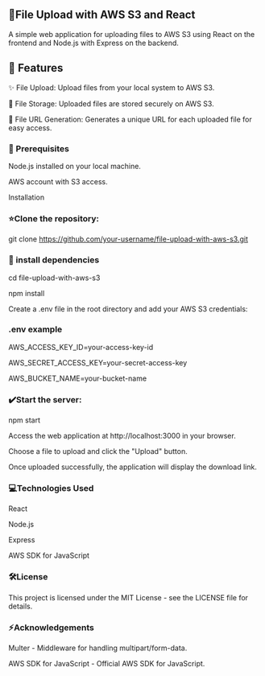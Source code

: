 ## 📂File Upload with AWS S3 and React
A simple web application for uploading files to AWS S3 using React on the frontend and Node.js with Express on the backend.

## 🌟 Features

✨ File Upload: Upload files from your local system to AWS S3.

📂 File Storage: Uploaded files are stored securely on AWS S3.

🔗 File URL Generation: Generates a unique URL for each uploaded file for easy access.

###  📜 Prerequisites
Node.js installed on your local machine.

AWS account with S3 access.

Installation

### ⭐Clone the repository:
git clone https://github.com/your-username/file-upload-with-aws-s3.git


### 🔌 install dependencies

cd file-upload-with-aws-s3

npm install

Create a .env file in the root directory and add your AWS S3 credentials:


### .env example
AWS_ACCESS_KEY_ID=your-access-key-id

AWS_SECRET_ACCESS_KEY=your-secret-access-key

AWS_BUCKET_NAME=your-bucket-name

### ✔️Start the server:
npm start

Access the web application at http://localhost:3000 in your browser.

Choose a file to upload and click the "Upload" button.

Once uploaded successfully, the application will display the download link.

### 💻Technologies Used
React

Node.js

Express

AWS SDK for JavaScript

### 🛠️License
This project is licensed under the MIT License - see the LICENSE file for details.

### ⚡️Acknowledgements
Multer - Middleware for handling multipart/form-data.

AWS SDK for JavaScript - Official AWS SDK for JavaScript.
